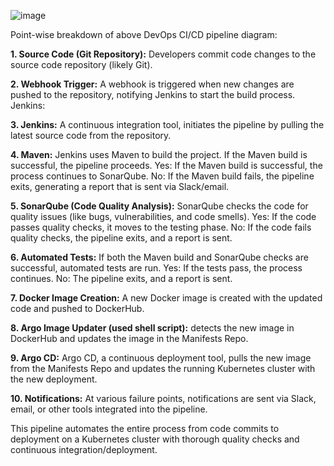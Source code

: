 ![image](https://github.com/user-attachments/assets/f11efc91-c898-443b-a9e7-d6342821f8f0)


Point-wise breakdown of above DevOps CI/CD pipeline diagram:

**1. Source Code (Git Repository):** Developers commit code changes to the source code repository (likely Git).

**2. Webhook Trigger:** A webhook is triggered when new changes are pushed to the repository, notifying Jenkins to start the build process.
Jenkins:

**3. Jenkins:** A continuous integration tool, initiates the pipeline by pulling the latest source code from the repository.

**4. Maven:** Jenkins uses Maven to build the project. If the Maven build is successful, the pipeline proceeds.
Yes: If the Maven build is successful, the process continues to SonarQube.
No: If the Maven build fails, the pipeline exits, generating a report that is sent via Slack/email.

**5. SonarQube (Code Quality Analysis):** SonarQube checks the code for quality issues (like bugs, vulnerabilities, and code smells).
Yes: If the code passes quality checks, it moves to the testing phase.
No: If the code fails quality checks, the pipeline exits, and a report is sent.

**6. Automated Tests:** If both the Maven build and SonarQube checks are successful, automated tests are run.
Yes: If the tests pass, the process continues.
No: The pipeline exits, and a report is sent.

**7. Docker Image Creation:** A new Docker image is created with the updated code and pushed to DockerHub.

**8. Argo Image Updater (used shell script):** detects the new image in DockerHub and updates the image in the Manifests Repo.

**9. Argo CD:** Argo CD, a continuous deployment tool, pulls the new image from the Manifests Repo and updates the running Kubernetes cluster with the new deployment.

**10. Notifications:** At various failure points, notifications are sent via Slack, email, or other tools integrated into the pipeline.

This pipeline automates the entire process from code commits to deployment on a Kubernetes cluster with thorough quality checks and continuous integration/deployment.

